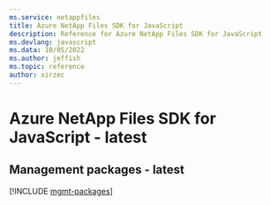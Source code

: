 ```yaml
---
ms.service: netappfiles
title: Azure NetApp Files SDK for JavaScript
description: Reference for Azure NetApp Files SDK for JavaScript
ms.devlang: javascript
ms.data: 10/05/2022
ms.author: jeffish
ms.topic: reference
author: xirzec
---
```

# Azure NetApp Files SDK for JavaScript - latest

## Management packages - latest
[!INCLUDE [mgmt-packages](netapp-files-mgmt-index.md)]